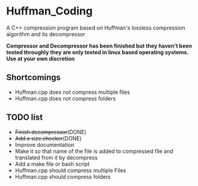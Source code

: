 # Huffman_Coding
A C++ compression program based on Huffman's lossless compression algorithm and its decompressor

**Compressor and Decompressor has been finished but they haven't been tested throughly they are only tested in linux based operating systems. Use at your own discretion**

## Shortcomings
* Huffman.cpp does not compress multiple files
* Huffman.cpp does not compress folders

## TODO list
* ~~Finish decompressor~~(DONE)
* ~~Add a size checker~~(DONE)
* Improve documentation
* Make it so that name of the file is added to compressed file and translated from it by decompress
* Add a make file or bash script
* Huffman.cpp should compress multiple Files
* Huffman.cpp should compress folders
